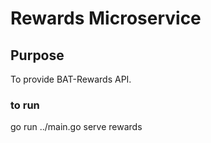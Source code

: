 # Rewards Microservice

## Purpose

To provide BAT-Rewards API.

### to run

go run ../main.go serve rewards
